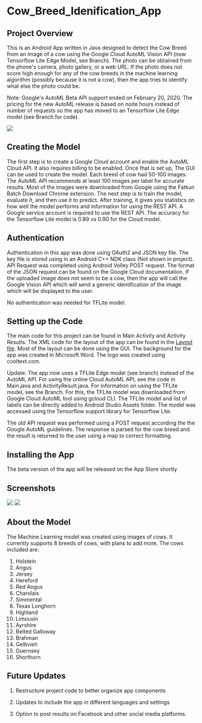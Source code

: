 # Cow_Breed_Idenification_App

## Project Overview
This is an Android App written in Java designed to detect the Cow Breed from an image of a cow using the Google Cloud AutoML Vision API (now Tensorflow Lite Edge Model, see Branch). The photo can be obtained from the phone's camera, photo gallery, or a web URL. If the photo does not score high enough for any of the cow breeds in the machine learning algorithm (possibly because it is not a cow), then the app tries to identify what else the photo could be.

Note: Google's AutoML Beta API support ended on February 20, 2020. The pricing for the new AutoML release is based on node hours instead of number of requests so the app has moved to an Tensorflow Lite Edge model (see Branch for code).

<img src="https://github.com/hmsmith5/Cow_Breed_Idenification_App/blob/master/featurelogocowapp4.PNG?raw=true">

## Creating the Model
The first step is to create a Google Cloud account and enable the AutoML Cloud API. It also requires billing to be enabled. Once that is set up, The GUI can be used to create the model. Each breed of cow had 50-100 images. The AutoML API recommends at least 100 images per label for accurate results. Most of the images were downloaded from Google using the Fatkun Batch Download Chrome extension. The next step is to train the model, evaluate it, and then use it to predict. After training, it gives you statistics on how well the model performs and information for using the REST API. A Google service account is required to use the REST API. The accuracy for the Tensorflow Lite model is 0.89 vs 0.90 for the Cloud model.

## Authentication
Authentication in this app was done using OAuth2 and JSON key file. The key file is stored using in an Android C++ NDK class (Not shown in project). API Request was completed using Android Volley POST request. The format of the JSON request can be found on the Google Cloud documentation. If the uploaded image does not seem to be a cow, then the app will call the Google Vision API which will send a generic identification of the image which will be displayed to the user. 

No authentication was needed for TFLite model.

## Setting up the Code
The main code for this project can be found in Main Activity and Activity Results. The XML code for the layout of the app can be found in the [Layout file](https://github.com/hmsmith5/Cow_Breed_Idenification_App/blob/master/app/src/main/res/layout/activity_main.xml). Most of the layout can be done using the GUI. The background for the app was created in Microsoft Word. The logo was created using cooltext.com. 

Update: The app now uses a TFLite Edge model (see branch) instead of the AutoML API. For using the online Cloud AutoML API, see the code in Main.java and ActivityResult.java. For information on using the TFLite model, see the Branch. For this, the TFLite model was downloaded from Google Cloud AutoML tool using gcloud CLI. The TFLite model and list of labels can be directly added to Android Studio Assets folder. The model was accessed using the Tensorflow support library for Tensorflow Lite.

The old API request was performed using a POST request according the the Google AutoML guidelines. The response is parsed for the cow breed and the result is returned to the user using a map to correct formatting.

## Installing the App
The beta version of the app will be released on the App Store shortly

## Screenshots
<img src="https://github.com/hmsmith5/Cow_Breed_Idenification_App/blob/master/image.png?raw=true">   <img src="https://github.com/hmsmith5/Cow_Breed_Idenification_App/blob/master/screenshotcowapp2.PNG?raw=true">

## About the Model
The Machine Learning model was created using images of cows. It currently supports 8 breeds of cows, with plans to add more. The cows included are:
1. Holstein
2. Angus
3. Jersey
4. Hereford
5. Red Angus
6. Charolais
7. Simmental
8. Texas Longhorn
9. Highland
10. Limousin
11. Ayrshire
12. Belted Galloway
13. Brahman
14. Gelbvieh
15. Guernsey
16. Shorthorn
                
## Future Updates
1. Restructure project code to better organize app components

2. Updates to include the app in different languages and settings

3. Option to post results on Facebook and other social media platforms.
